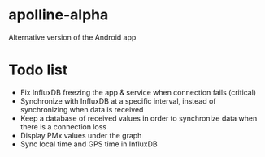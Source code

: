 # apolline-alpha
Alternative version of the Android app

# Todo list 
* Fix InfluxDB freezing the app & service when connection fails (critical)
* Synchronize with InfluxDB at a specific interval, instead of synchronizing when data is received
* Keep a database of received values in order to synchronize data when there is a connection loss
* Display PMx values under the graph
* Sync local time and GPS time in InfluxDB
